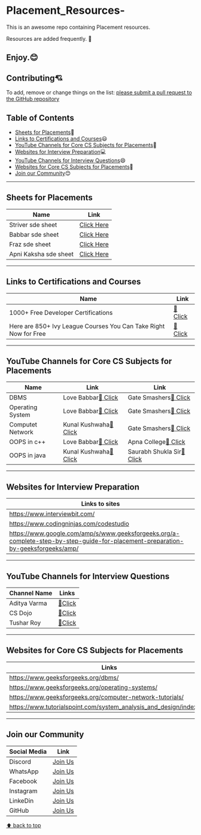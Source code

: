 # Placement_Resources-
This is an awesome repo containing Placement resources. 

Resources are added frequently. 🤙

Enjoy.😊
---
## Contributing:cupid:
To add, remove or change things on the list:
[please submit a pull request to the GitHub repository](https://github.com/Resourcio-Community/Placement-Resources)

## Table of Contents
- [Sheets for Placements](#sheets-for-placements):blue_book:
- [Links to Certifications and Courses](#links-to-certifications-and-courses):smiley:
- [YouTube Channels for Core CS Subjects for Placements](#youtube-channels-for-core-cs-subjects-for-placements):incoming_envelope:
- [Websites for Interview Preparation](#websites-for-interview-preparation):computer:
- [YouTube Channels for Interview Questions](#youtube-channels-for-interview-questions):smile:
- [Websites for Core CS Subjects for Placements](#websites-for-core-cs-subjects-for-placements):tea:
- [Join our Community](#join-our-community):blush:
---

## Sheets for Placements 
| Name | Link |
| ---- | ---- |
| Striver sde sheet | [Click Here](https://takeuforward.org/interviews/strivers-sde-sheet-top-coding-interview-problems/) |
| Babbar sde sheet | [Click Here](https://drive.google.com/file/d/1FMdN_OCfOI0iAeDlqswCiC2DZzD4nPsb/view) |
| Fraz sde sheet | [Click Here](https://docs.google.com/spreadsheets/u/1/d/1-wKcV99KtO91dXdPkwmXGTdtyxAfk1mbPXQg81R9sFE/htmlview) |
| Apni Kaksha sde sheet | [Click Here](https://docs.google.com/spreadsheets/u/1/d/1hXserPuxVoWMG9Hs7y8wVdRCJTcj3xMBAEYUOXQ5Xag/htmlview) |

---
## Links to Certifications and Courses
| Name | Link |
| ---- | ---- |
| 1000+ Free Developer Certifications | [🔗 Click](https://www.freecodecamp.org/news/free-certificates/) |
| Here are 850+ Ivy League Courses You Can Take Right Now for Free | [🔗 Click](https://www.freecodecamp.org/news/ivy-league-free-online-courses-a0d7ae675869/) |
---

## YouTube Channels for Core CS Subjects for Placements
|Name|Link|Link|
|----|----|----|
|DBMS|Love Babbar[🔗 Click](https://youtube.com/playlist?list=PLDzeHZWIZsTpukecmA2p5rhHM14bl2dHU)|Gate Smashers[🔗 Click](https://youtube.com/playlist?list=PLxCzCOWd7aiFAN6I8CuViBuCdJgiOkT2Y)|
|Operating System|Love Babbar[🔗 Click](https://youtube.com/playlist?list=PLDzeHZWIZsTr3nwuTegHLa2qlI81QweYG)|Gate Smashers[🔗 Click](https://www.youtube.com/playlist?list=PLxCzCOWd7aiGz9donHRrE9I3Mwn6XdP8p)|
|Computet Network|Kunal Kushwaha[🔗 Click](https://youtu.be/IPvYjXCsTg8)|Gate Smashers[🔗 Click](https://youtube.com/playlist?list=PLxCzCOWd7aiGFBD2-2joCpWOLUrDLvVV_)|
|OOPS in c++|Love Babbar[🔗 Click](https://youtube.com/playlist?list=PLDzeHZWIZsTqouGFa8IyE8K-5hbtAppCC)|Apna College[🔗 Click](https://youtube.com/playlist?list=PLfqMhTWNBTe0b2nM6JHVCnAkhQRGiZMSJ)|
|OOPS in java|Kunal Kushwaha[🔗 Click](https://youtube.com/playlist?list=PL9gnSGHSqcno1G3XjUbwzXHL8_EttOuKk)|Saurabh Shukla Sir[🔗 Click](https://www.youtube.com/@javabysaurabhshuklasir3459/videos)|

---

## Websites for Interview Preparation 
|Links to  sites|
|-----|
|https://www.interviewbit.com/|
|https://www.codingninjas.com/codestudio|
|https://www.google.com/amp/s/www.geeksforgeeks.org/a-complete-step-by-step-guide-for-placement-preparation-by-geeksforgeeks/amp/|

 ---
 
## YouTube Channels for Interview Questions
| Channel Name | Links |
| ------------ | ----- |
| Aditya Varma |[🔗Click](https://www.youtube.com/@TheAdityaVerma/playlists)|
| CS Dojo |[🔗Click](https://www.youtube.com/@CSDojo/playlists)|
| Tushar Roy |[🔗Click](https://www.youtube.com/@tusharroy2525/playlists)|

---

## Websites for Core CS Subjects for Placements

|Links|
|-----|
|https://www.geeksforgeeks.org/dbms/|
|https://www.geeksforgeeks.org/operating-systems/|
|https://www.geeksforgeeks.org/computer-network-tutorials/|
|https://www.tutorialspoint.com/system_analysis_and_design/index.htm|

---

## Join our Community
| Social Media | Link |
| ------------ | ---- |
| Discord | [Join Us](https://discord.gg/j2cMDF6Dtx) |
| WhatsApp | [Join Us](https://chat.whatsapp.com/Km6AX9di04ZLIpFEcXTiNK) |
| Facebook | [Join Us](https://www.facebook.com/profile.php?id=100088472180461) |
| Instagram | [Join Us](https://www.instagram.com/resourciocommunity22/) |
| LinkeDin | [Join Us](https://www.linkedin.com/in/resourcio-community22/) |
| GitHub | [Join Us](https://github.com/Resourcio-Community) |

[⬆ back to top](#table-of-contents)
